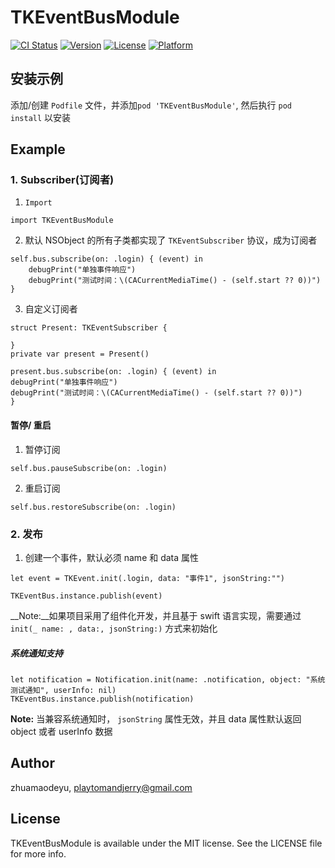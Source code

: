 
# TKEventBusModule

[![CI Status](https://img.shields.io/travis/zhuamaodeyu/TKEventBusModule.svg?style=flat)](https://travis-ci.org/zhuamaodeyu/TKEventBusModule)
[![Version](https://img.shields.io/cocoapods/v/TKEventBusModule.svg?style=flat)](https://cocoapods.org/pods/TKEventBusModule)
[![License](https://img.shields.io/cocoapods/l/TKEventBusModule.svg?style=flat)](https://cocoapods.org/pods/TKEventBusModule)
[![Platform](https://img.shields.io/cocoapods/p/TKEventBusModule.svg?style=flat)](https://cocoapods.org/pods/TKEventBusModule)

## 安装示例

添加/创建 `Podfile` 文件，并添加`pod 'TKEventBusModule'`, 然后执行 `pod install` 以安装


## Example 
### 1. Subscriber(订阅者)

1. `Import`
```
import TKEventBusModule
```   

2. 默认 NSObject 的所有子类都实现了 `TKEventSubscriber`  协议，成为订阅者

```
self.bus.subscribe(on: .login) { (event) in
    debugPrint("单独事件响应")
    debugPrint("测试时间：\(CACurrentMediaTime() - (self.start ?? 0))")
}

```
3. 自定义订阅者

```
struct Present: TKEventSubscriber {

}
private var present = Present() 

present.bus.subscribe(on: .login) { (event) in
debugPrint("单独事件响应")
debugPrint("测试时间：\(CACurrentMediaTime() - (self.start ?? 0))")
}
```
#### 暂停/ 重启

1. 暂停订阅

```
self.bus.pauseSubscribe(on: .login)

```
2. 重启订阅

```
self.bus.restoreSubscribe(on: .login)

```


### 2. 发布 
1.  创建一个事件，默认必须 name 和 data 属性

```
let event = TKEvent.init(.login, data: "事件1", jsonString:"")

TKEventBus.instance.publish(event) 

```
__Note:__如果项目采用了组件化开发，并且基于 swift 语言实现，需要通过  `init(_ name: , data:, jsonString:)` 方式来初始化


##### 系统通知支持
```
let notification = Notification.init(name: .notification, object: "系统测试通知", userInfo: nil)
TKEventBus.instance.publish(notification)

```
__Note:__ 当兼容系统通知时， `jsonString` 属性无效，并且 data 属性默认返回 object 或者 userInfo 数据




## Author

zhuamaodeyu, playtomandjerry@gmail.com

## License

TKEventBusModule is available under the MIT license. See the LICENSE file for more info.
